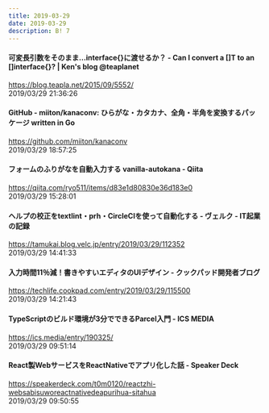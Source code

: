 ```yaml
---
title: 2019-03-29
date: 2019-03-29
description: B! 7
---
```


#### 可変長引数をそのまま…interface{}に渡せるか？ - Can I convert a []T to an []interface{}? | Ken's blog @teaplanet
https://blog.teapla.net/2015/09/5552/<br>
2019/03/29 21:36:26<br>


#### GitHub - miiton/kanaconv: ひらがな・カタカナ、全角・半角を変換するパッケージ written in Go
https://github.com/miiton/kanaconv<br>
2019/03/29 18:57:25<br>


#### フォームのふりがなを自動入力する vanilla-autokana - Qiita
https://qiita.com/ryo511/items/d83e1d80830e36d183e0<br>
2019/03/29 15:28:01<br>


#### ヘルプの校正をtextlint・prh・CircleCIを使って自動化する - ヴェルク - IT起業の記録
https://tamukai.blog.velc.jp/entry/2019/03/29/112352<br>
2019/03/29 14:41:33<br>


#### 入力時間11％減！書きやすいエディタのUIデザイン - クックパッド開発者ブログ
https://techlife.cookpad.com/entry/2019/03/29/115500<br>
2019/03/29 14:21:43<br>


#### TypeScriptのビルド環境が3分でできるParcel入門 - ICS MEDIA
https://ics.media/entry/190325/<br>
2019/03/29 09:51:14<br>


#### React製WebサービスをReactNativeでアプリ化した話 - Speaker Deck
https://speakerdeck.com/t0m0120/reactzhi-websabisuworeactnativedeapurihua-sitahua<br>
2019/03/29 09:50:55<br>


